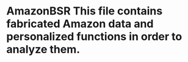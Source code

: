 # AmazonBSR This file contains fabricated Amazon data and personalized functions in order to analyze them. 
